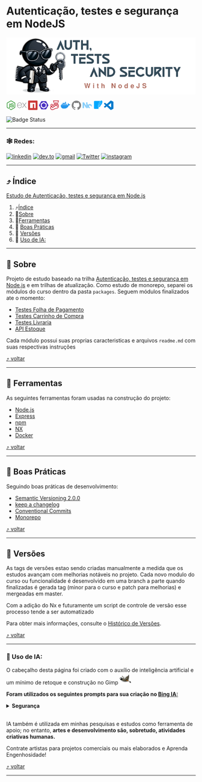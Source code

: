 # Autenticação, testes e segurança em NodeJS

<img src="./docs/images/layout/header.png">

[<img src="./docs/images/icons/nodedotjs.svg" width="25px" height="25px" title="Node.js" alt="Node.js">](https://nodejs.org/en) [<img src="./docs/images/icons/express.svg" width="25px" height="25px" title="Express" alt="Express">](https://expressjs.com/) [<img src="./docs/images/icons/npm.svg" width="25px" height="25px" alt="npm" title="npm">](https://www.npmjs.com/) [<img src="./docs/images/icons/eslint.svg" width="25px" height="25px" alt="Eslint" title="Eslint">](https://eslint.org/) [<img src="./docs/images/icons/jest.svg" width="25px" height="25px" alt="Jest" title="Jest">](https://jestjs.io/) [<img src="./docs/images/icons/docker.svg" width="25px" height="25px" alt="Docker" title="Docker">](https://www.docker.com/) [<img src="./docs/images/icons/github.svg" width="25px" height="25px" alt="GitHub" title="GitHub">](https://github.com/jtonynet) [<img src="./docs/images/icons/nx.svg" width="25px" height="25px" alt="NX" title="NX">](https://nx.dev/) [<img src="./docs/images/icons/sqlite.svg" width="25px" height="25px" alt="SQlite" title="SQlite">](https://www.sqlite.org/index.html) [<img src="./docs/images/icons/visualstudiocode.svg" width="25px" height="25px" alt="vscode" title="vscode">](https://code.visualstudio.com/) <!-- icons by https://simpleicons.org/?q=types -->


![Badge Status](https://img.shields.io/badge/STATUS-EM_DESENVOLVIMENTO-green)

---

### 🕸️ Redes:

[![linkedin](https://img.shields.io/badge/Linkedin-0A66C2?style=for-the-badge&logo=linkedin&logoColor=white)](https://www.linkedin.com/in/jos%C3%A9-r-99896a39/) [![dev.to](https://img.shields.io/badge/dev.to-0A0A0A?style=for-the-badge&logo=devdotto&logoColor=white)](https://dev.to/learningenuity) [![gmail](https://img.shields.io/badge/Gmail-D14836?style=for-the-badge&logo=gmail&logoColor=white)](mailto:learningenuity@gmail.com) [![Twitter](https://img.shields.io/badge/Twitter-1DA1F2?style=for-the-badge&logo=twitter&logoColor=white)](https://twitter.com/aromademirtilo) [![instagram](https://img.shields.io/badge/Instagram-E4405F?style=for-the-badge&logo=instagram&logoColor=white)](https://www.instagram.com/learningenuity) 

---

<a id="indice"></a>
## :arrow_heading_up: Índice
<!--ts-->
[Estudo de Autenticação, testes e segurança em Node.js](#estudo-de-autenticação-testes-e-segurança-em-nodejs)
1. :arrow_heading_up:[Índice](#arrow_heading_up-índice)
2. :green_book:[Sobre](#green_book-sobre)
3. :hammer:[Ferramentas](#hammer-ferramentas)
4. :clap: [Boas Práticas](#clap-boas-práticas)
5. :1234: [Versões](#1234-versões)
6. :robot: [Uso de IA:](#robot-uso-de-ia)

<!--te-->
---
<a id="sobre"></a>
## :green_book: Sobre
Projeto de estudo baseado na trilha [Autenticação, testes e segurança em Node.js](https://cursos.alura.com.br/formacao-avancando-nodejs) e em trilhas de atualização. Como estudo de monorepo, separei os módulos do curso dentro da pasta `packages`. Seguem módulos finalizados ate o momento:
- [Testes Folha de Pagamento](./packages/01-testes-folha-de-pagamento-com-jest)
- [Testes Carrinho de Compra](./packages/02-testes-carrinho-com-jest)
- [Testes Livraria](./packages/03-testes-livraria-api-com-jest)
- [API Estoque](./packages/05-seguranca-api-estoque)

Cada módulo possui suas proprias caracteristicas e arquivos `readme.md` com suas respectivas instruções

[:arrow_heading_up: voltar](#indice)

---


<a id="ferramentas"></a>
## :hammer: Ferramentas
As seguintes ferramentas foram usadas na construção do projeto:

- [Node.js](https://nodejs.org/en/)
- [Express](https://expressjs.com/en/)
- [npm](https://www.npmjs.com/)
- [NX](https://nx.dev/)
- [Docker](https://www.docker.com/)

[:arrow_heading_up: voltar](#indice)

---

<a id="boas-praticas"></a>
## :clap: Boas Práticas
Seguindo boas práticas de desenvolvimento:
- [Semantic Versioning 2.0.0](https://semver.org/spec/v2.0.0.html)
- [keep a changelog](https://keepachangelog.com/en/1.0.0/)
- [Conventional Commits](https://www.conventionalcommits.org/en/v1.0.0/)
- [Monorepo](https://monorepo.tools/)

[:arrow_heading_up: voltar](#indice)

---

<a id="versionamento"></a>
## :1234: Versões
As tags de versões estao sendo criadas manualmente a medida que os estudos avançam com melhorias notáveis no projeto. Cada novo modulo do curso ou funcionalidade é desenvolvido em uma branch a parte quando finalizadas é gerada tag (minor para o curso e patch para melhorias) e mergeadas em master.

Com a adição do Nx e futuramente um script de controle de versão esse processo tende a ser automatizado

Para obter mais informações, consulte o [Histórico de Versões](./CHANGELOG.md).

[:arrow_heading_up: voltar](#indice)

---

<a id="ia"></a>
### :robot: Uso de IA:

O cabeçalho desta página foi criado com o auxílio de inteligência artificial e um mínimo de 
retoque e construção no Gimp [<img src="./docs/images/icons/gimp.svg" width="30" height="30" title="Gimp" alt="Logo do Gimp" />](https://www.gimp.org/)


__Foram utilizados os seguintes prompts para sua criação no [Bing IA:](https://www.bing.com/images/create/)__


<details>
  <summary><b>Segurança</b></summary>
<i>"Segurança negro em estilo cartoon de oculos escuros e terno segurando uma chave em uma mao e um notebook na outra, fundo branco chapado para facil remocao"<b>(sic)</b></i>
</details>

<br/>


IA também é utilizada em minhas pesquisas e estudos como ferramenta de apoio; no entanto, __artes e desenvolvimento são, sobretudo, atividades criativas humanas.__

Contrate artistas para projetos comerciais ou mais elaborados e Aprenda Engenhosidade!

[:arrow_heading_up: voltar](#indice)

---
